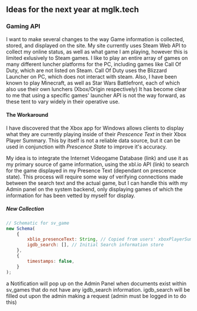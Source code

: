 ## Ideas for the next year at mglk.tech

### Gaming API
I want to make several changes to the way Game information is collected, stored, and displayed on the site.
My site currently uses Steam Web API to collect my online status, as well as what game I am playing, however this is limited exlusively to Steam games. 
I like to play an entire array of games on many different luncher platforms for the PC, including games like Call Of Duty, which are not listed on Steam.
Call Of Duty uses the Blizzard Launcher on PC, which does not interact with steam.
Also, I have been known to play Minecraft, as well as Star Wars Battlefront, each of which also use their own lunchers (Xbox/Origin respectively)
It has become clear to me that using a specific games' launcher API is not the way forward, as these tent to vary widely in their operative use.

#### The Workaround
I have discovered that the Xbox app for Windows allows clients to display what they are currently playing inside of their *Prescence Text* in their Xbox Player Summary. This by itself is not a reliable data source, but it can be used in conjunction with *Prescence State* to improve it's accuracy.

My idea is to integrate the Internet Videogame Database (link) and use it as my primary source of game information, using the xbl.io API (link) to search for the game displayed in my Presence Text (dependant on prescence state). This process will require some way of verifying connections made between the search text and the actual game, but I can handle this with my Admin panel on the system backend, only displaying games of which the information for has been vetted by myself for display.

##### New Collection

```javascript
// Schematic for sv_game
new Schema(
	{
		xblio_presenceText: String, // Copied from users' xboxPlayerSummary
		igdb_search: [], // Initial Search information store
	},
	{
		timestamps: false,
	}
);
  ```
a Notification will pop up on the Admin Panel when documents exist within sv_games that do not have any igdb_search information.
igdb_search will be filled out upon the admin making a request (admin must be logged in to do this)
